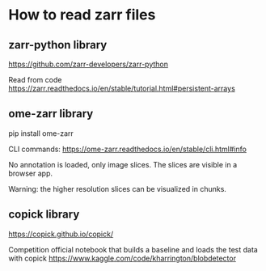 # How to read zarr files

## zarr-python library

https://github.com/zarr-developers/zarr-python

Read from code
https://zarr.readthedocs.io/en/stable/tutorial.html#persistent-arrays

## ome-zarr library

pip install ome-zarr

CLI commands: https://ome-zarr.readthedocs.io/en/stable/cli.html#info

No annotation is loaded, only image slices. The slices are visible in a browser app.

Warning: the higher resolution slices can be visualized in chunks.

## copick library

https://copick.github.io/copick/

Competition official notebook that builds a baseline and loads the test data
with copick https://www.kaggle.com/code/kharrington/blobdetector

